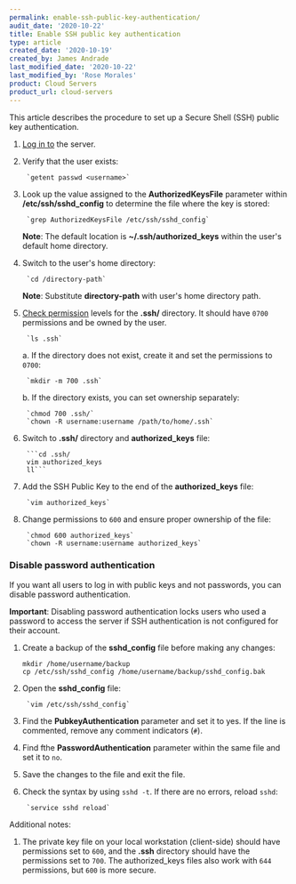 ```yaml
---
permalink: enable-ssh-public-key-authentication/
audit_date: '2020-10-22'
title: Enable SSH public key authentication
type: article
created_date: '2020-10-19'
created_by: James Andrade
last_modified_date: '2020-10-22'
last_modified_by: 'Rose Morales'
product: Cloud Servers
product_url: cloud-servers
---
```


This article describes the procedure to set up a Secure Shell (SSH) public key authentication.

1. [Log in to](/how-to/connecting-to-a-server-using-ssh-on-linux-or-mac-os/) the server.

2. Verify that the user exists:

        `getent passwd <username>`

3. Look up the value assigned to the **AuthorizedKeysFile** parameter within
   **/etc/ssh/sshd_config** to determine the file where the key is stored:

        `grep AuthorizedKeysFile /etc/ssh/sshd_config`

    **Note**: The default location is **~/.ssh/authorized_keys** within the
    user's default home directory.

4. Switch to the user's home directory:

        `cd /directory-path`

    **Note**: Substitute **directory-path** with user's home directory path.

5. [Check permission](/how-to/changing-linux-permissions/) levels for the **.ssh/** directory. It should have `0700`
   permissions and be owned by the user.

        `ls .ssh`

    a. If the directory does not exist, create it and set the permissions to `0700`:

        `mkdir -m 700 .ssh`

    b. If the directory exists, you can set ownership separately:

        `chmod 700 .ssh/`
        `chown -R username:username /path/to/home/.ssh`

6. Switch to **.ssh/** directory and  **authorized_keys** file:

        ```cd .ssh/
        vim authorized_keys
        ll```

7. Add the SSH Public Key to the end of the **authorized_keys** file:

        `vim authorized_keys`

8. Change permissions to `600` and ensure proper ownership of the file:

        `chmod 600 authorized_keys`
        `chown -R username:username authorized_keys`

### Disable password authentication

If you want all users to log in with public keys and not passwords, you can disable password authentication.

**Important**: Disabling password authentication locks users who used a password
to access the server if SSH authentication is not configured for their account.

1. Create a backup of the **sshd_config** file before making
    any changes:

    ```
    mkdir /home/username/backup
    cp /etc/ssh/sshd_config /home/username/backup/sshd_config.bak
    ```

2. Open the  **sshd_config** file:

        `vim /etc/ssh/sshd_config`

3. Find the **PubkeyAuthentication** parameter and set it to yes. If the line is commented, remove any
   comment indicators (`#`).

4. Find fthe **PasswordAuthentication** parameter within the same file and set it to `no`.

5. Save the changes to the file and exit the file.

6. Check the syntax by using `sshd -t`. If there are no errors, reload `sshd`:

        `service sshd reload`

Additional notes:

1. The private key file on your local workstation (client-side) should have permissions set to
   `600`, and the **.ssh** directory should have the permissions set to `700`. The
   authorized_keys files also work with `644` permissions, but `600` is
   more secure.
